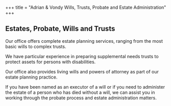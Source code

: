 +++
title = "Adrian & Vondy Wills, Trusts, Probate and Estate Administration"
+++

<h2 class="widgettitle">Estates, Probate, Wills and Trusts</h2>

Our office offers complete estate planning services, ranging from the
most basic wills to complex trusts.

We have particular experience in preparing supplemental needs trusts
to protect assets for persons with disabilities.

Our office also provides living wills and powers of attorney as part
of our estate planning practice.

If you have been named as an executor of a will or if you need to
administer the estate of a person who has died without a will, we can
assist you in working through the probate process and estate
administration matters.
